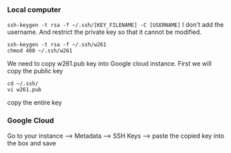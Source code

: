 
### Local computer 

`ssh-keygen -t rsa -f ~/.ssh/[KEY_FILENAME] -C [USERNAME]`
I don't add the username. And restrict the private key so that it cannot be modified. 
```
ssh-keygen -t rsa -f ~/.ssh/w261 
chmod 400 ~/.ssh/w261
```

We need to copy w261.pub key into Google cloud instance. First we will copy the public key 
```
cd ~/.ssh/
vi w261.pub
```
copy the entire key 

### Google Cloud 

Go to your instance --> Metadata --> SSH Keys --> paste the copied key into the box and save 




